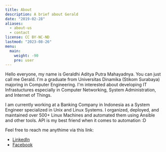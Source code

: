 ```yaml
---
title: About
description: A brief about Gerald
date: "2019-02-28"
aliases:
  - about-us
  - contact
license: CC BY-NC-ND
lastmod: "2023-08-26"
menu:
  main:
    weight: -90
    pre: user
---
```


Hello everyone, my name is Geraldhi Aditya Putra Mahayadnya. You can just call me Gerald. I'm a graduate from Universitas Dinamika (Stikom Surabaya) majoring in Computer Engineering. I'm interested about developing IT Infrastuctures especially in Computer Networking, System Administration, and Internet of Things.

I am currently working at a Banking Company in Indonesia as a System Engineer specialized in Unix and Linux Systems. I organized, deployed, and maintained over 500+ Linux Machines and automated them using Ansible and other tools. API is my best friend when it comes to automation :D

Feel free to reach me anythime via this link:

- [LinkedIn](https://linkedin.com/in/geraldapm)
- [Facebook](https://fb.com/gerald.mahayadnya)
